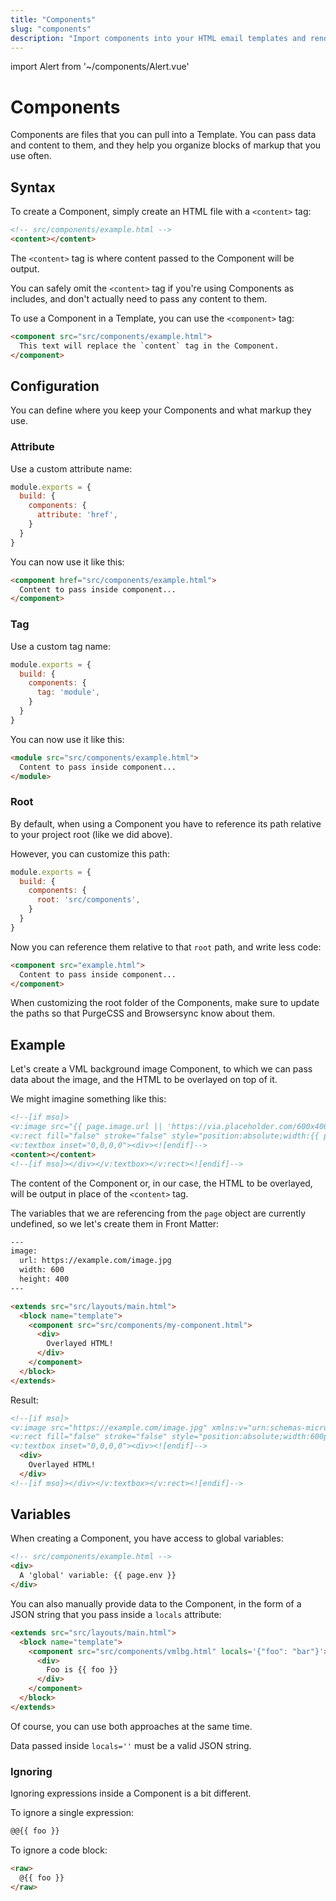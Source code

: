 ```yaml
---
title: "Components"
slug: "components"
description: "Import components into your HTML email templates and render them with custom slot content and data"
---
```


import Alert from '~/components/Alert.vue'

# Components

Components are files that you can pull into a Template. 
You can pass data and content to them, and they help you organize blocks of markup that you use often.

## Syntax

To create a Component, simply create an HTML file with a `<content>` tag:

```html
<!-- src/components/example.html -->
<content></content>
```

The `<content>` tag is where content passed to the Component will be output.

<alert type="info">You can safely omit the <code>&lt;content&gt;</code> tag if you're using Components as includes, and don't actually need to pass any content to them.</alert>

To use a Component in a Template, you can use the `<component>` tag:

```html
<component src="src/components/example.html">
  This text will replace the `content` tag in the Component.
</component>
```

## Configuration

You can define where you keep your Components and what markup they use.

### Attribute

Use a custom attribute name:

```js
module.exports = {
  build: {
    components: {
      attribute: 'href',
    }
  }
}
```

You can now use it like this:

```html
<component href="src/components/example.html">
  Content to pass inside component...
</component>
```

### Tag

Use a custom tag name:

```js
module.exports = {
  build: {
    components: {
      tag: 'module',
    }
  }
}
```

You can now use it like this:

```html
<module src="src/components/example.html">
  Content to pass inside component...
</module>
```

### Root

By default, when using a Component you have to reference its path relative to your project root (like we did above).

However, you can customize this path:

```js
module.exports = {
  build: {
    components: {
      root: 'src/components',
    }
  }
}
```

Now you can reference them relative to that `root` path, and write less code:

```html
<component src="example.html">
  Content to pass inside component...
</component>
```

<alert>When customizing the root folder of the Components, make sure to update the paths so that <g-link to="/docs/code-cleanup/#content">PurgeCSS</g-link> and <g-link to="/docs/build-config/#watch">Browsersync</g-link> know about them.</alert>

## Example

Let's create a VML background image Component, to which we can pass data about the image, and the HTML to be overlayed on top of it.

We might imagine something like this:

```html
<!--[if mso]>
<v:image src="{{ page.image.url || 'https://via.placeholder.com/600x400' }}" xmlns:v="urn:schemas-microsoft-com:vml" style="width:{{ page.image.width || 600 }}px;height:{{ page.image.height || 400 }}px;" />
<v:rect fill="false" stroke="false" style="position:absolute;width:{{ page.image.width || 600 }}px;height:{{ page.image.height || 400 }}px;">
<v:textbox inset="0,0,0,0"><div><![endif]-->
<content></content>
<!--[if mso]></div></v:textbox></v:rect><![endif]-->
```

The content of the Component or, in our case, the HTML to be overlayed, will be output in place of the `<content>` tag.

The variables that we are referencing from the `page` object are currently undefined, so we let's create them in Front Matter:

```html
---
image:
  url: https://example.com/image.jpg
  width: 600
  height: 400
---

<extends src="src/layouts/main.html">
  <block name="template">
    <component src="src/components/my-component.html">
      <div>
        Overlayed HTML!
      </div>
    </component>
  </block>
</extends>
```

Result:

```html
<!--[if mso]>
<v:image src="https://example.com/image.jpg" xmlns:v="urn:schemas-microsoft-com:vml" style="width:600px;height:400px;" />
<v:rect fill="false" stroke="false" style="position:absolute;width:600px;height:400px;">
<v:textbox inset="0,0,0,0"><div><![endif]-->
  <div>
    Overlayed HTML!
  </div>
<!--[if mso]></div></v:textbox></v:rect><![endif]-->
```

## Variables

When creating a Component, you have access to global variables:

```html
<!-- src/components/example.html -->
<div>
  A 'global' variable: {{ page.env }}
</div>
```

You can also manually provide data to the Component, in the form of a JSON string that you pass inside a `locals` attribute:

```html
<extends src="src/layouts/main.html">
  <block name="template">
    <component src="src/components/vmlbg.html" locals='{"foo": "bar"}'>
      <div>
        Foo is {{ foo }}
      </div>
    </component>
  </block>
</extends>
```

Of course, you can use both approaches at the same time.

<alert type="danger">Data passed inside <code>locals=''</code> must be a <g-link to="https://developer.mozilla.org/en-US/docs/Web/JavaScript/Reference/Operators/Object_initializer#Object_literal_notation_vs_JSON">valid JSON string</g-link>.</alert>

### Ignoring

Ignoring expressions inside a Component is a bit different.

To ignore a single expression:

```html
@@{{ foo }}
```

To ignore a code block:

```html
<raw>
  @{{ foo }}
</raw>
```
